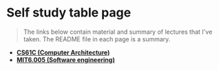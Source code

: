 # Self study table page
> The links below contain material and summary of lectures that I've taken.
> The README file in each page is a summary.
- **[CS61C (Computer Architecture)](https://github.com/bohepidan/CS61C-self-learning)**
- **[MIT6.005 (Software engineering)](https://github.com/bohepidan/MIT6.005-self-learning)**
